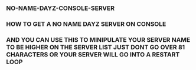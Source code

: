 ### NO-NAME-DAYZ-CONSOLE-SERVER
### HOW TO GET A NO NAME DAYZ SERVER ON CONSOLE
### AND YOU CAN USE THIS TO MINIPULATE YOUR SERVER NAME TO BE HIGHER ON THE SERVER LIST JUST DONT GO OVER 81 CHARACTERS OR YOUR SERVER WILL GO INTO A RESTART LOOP
